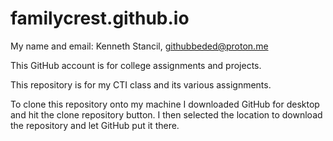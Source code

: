 # familycrest.github.io
My name and email: Kenneth Stancil, githubbeded@proton.me

This GitHub account is for college assignments and projects.

This repository is for my CTI class and its various assignments.

To clone this repository onto my machine I downloaded GitHub for desktop and hit the clone
repository button. I then selected the location to download the repository and let GitHub put
it there.
